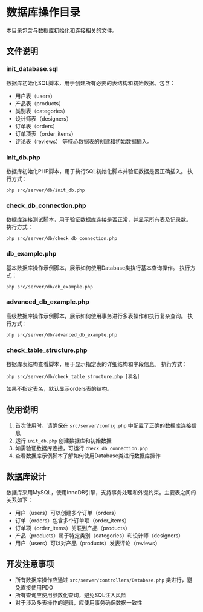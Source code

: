# 数据库操作目录

本目录包含与数据库初始化和连接相关的文件。

## 文件说明

### init_database.sql
数据库初始化SQL脚本，用于创建所有必要的表结构和初始数据。包含：
- 用户表（users）
- 产品表（products）
- 类别表（categories）
- 设计师表（designers）
- 订单表（orders）
- 订单项表（order_items）
- 评论表（reviews）
等核心数据表的创建和初始数据插入。

### init_db.php
数据库初始化PHP脚本，用于执行SQL初始化脚本并验证数据是否正确插入。
执行方式：
```
php src/server/db/init_db.php
```

### check_db_connection.php
数据库连接测试脚本，用于验证数据库连接是否正常，并显示所有表及记录数。
执行方式：
```
php src/server/db/check_db_connection.php
```

### db_example.php
基本数据库操作示例脚本，展示如何使用Database类执行基本查询操作。
执行方式：
```
php src/server/db/db_example.php
```

### advanced_db_example.php
高级数据库操作示例脚本，展示如何使用事务进行多表操作和执行复杂查询。
执行方式：
```
php src/server/db/advanced_db_example.php
```

### check_table_structure.php
数据库表结构查看脚本，用于显示指定表的详细结构和字段信息。
执行方式：
```
php src/server/db/check_table_structure.php [表名]
```
如果不指定表名，默认显示orders表的结构。

## 使用说明

1. 首次使用时，请确保在 `src/server/config.php` 中配置了正确的数据库连接信息
2. 运行 `init_db.php` 创建数据库和初始数据
3. 如需验证数据库连接，可运行 `check_db_connection.php`
4. 查看数据库示例脚本了解如何使用Database类进行数据库操作

## 数据库设计

数据库采用MySQL，使用InnoDB引擎，支持事务处理和外键约束。主要表之间的关系如下：

- 用户（users）可以创建多个订单（orders）
- 订单（orders）包含多个订单项（order_items）
- 订单项（order_items）关联到产品（products）
- 产品（products）属于特定类别（categories）和设计师（designers）
- 用户（users）可以对产品（products）发表评论（reviews）

## 开发注意事项

- 所有数据库操作应通过 `src/server/controllers/Database.php` 类进行，避免直接使用PDO
- 所有查询应使用参数化查询，避免SQL注入风险
- 对于涉及多表操作的逻辑，应使用事务确保数据一致性 